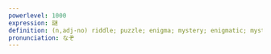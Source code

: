 ```yaml
---
powerlevel: 1000
expression: 謎
definition: (n,adj-no) riddle; puzzle; enigma; mystery; enigmatic; mysterious; (P)
pronunciation: なぞ
---
```

